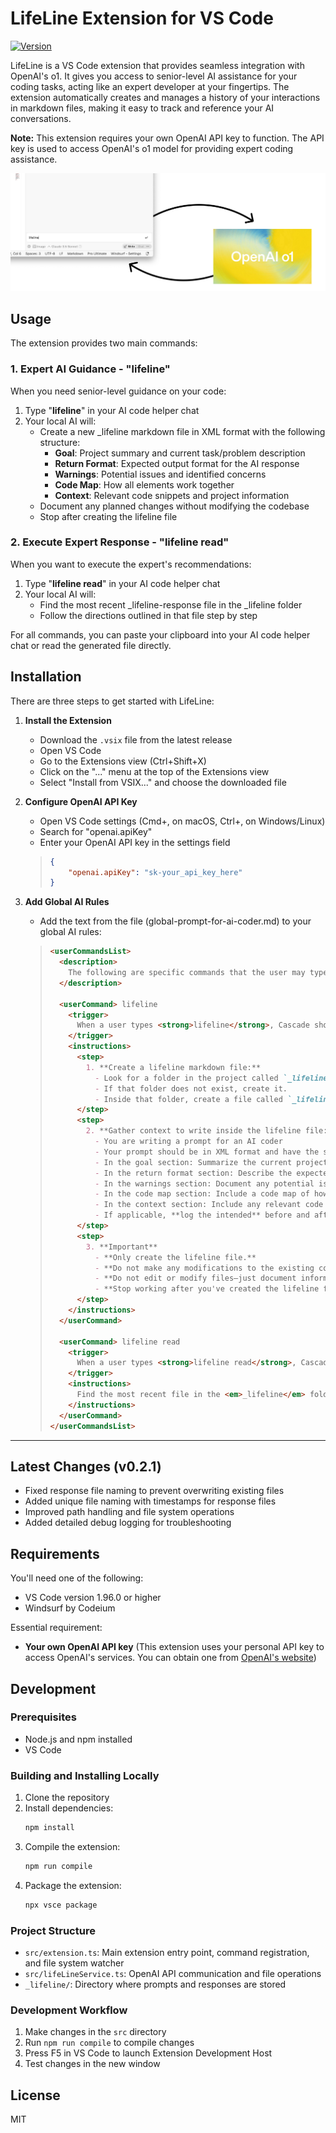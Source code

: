 # LifeLine Extension for VS Code

[![Version](https://img.shields.io/badge/version-0.2.1-blue.svg)](https://github.com/RonTrace/lifeline/releases)

LifeLine is a VS Code extension that provides seamless integration with OpenAI's o1. It gives you access to senior-level AI assistance for your coding tasks, acting like an expert developer at your fingertips. The extension automatically creates and manages a history of your interactions in markdown files, making it easy to track and reference your AI conversations.

**Note:** This extension requires your own OpenAI API key to function. The API key is used to access OpenAI's o1 model for providing expert coding assistance.

![Screenshot](lifeline.png)

## Usage

The extension provides two main commands:

### 1. Expert AI Guidance - "lifeline"

When you need senior-level guidance on your code:

1. Type "**lifeline**" in your AI code helper chat
2. Your local AI will:
   - Create a new _lifeline markdown file in XML format with the following structure:
     - **Goal**: Project summary and current task/problem description
     - **Return Format**: Expected output format for the AI response
     - **Warnings**: Potential issues and identified concerns
     - **Code Map**: How all elements work together
     - **Context**: Relevant code snippets and project information
   - Document any planned changes without modifying the codebase
   - Stop after creating the lifeline file

### 2. Execute Expert Response - "lifeline read"

When you want to execute the expert's recommendations:

1. Type "**lifeline read**" in your AI code helper chat
2. Your local AI will:
   - Find the most recent _lifeline-response file in the _lifeline folder
   - Follow the directions outlined in that file step by step

For all commands, you can paste your clipboard into your AI code helper chat or read the generated file directly.

## Installation

There are three steps to get started with LifeLine:

1. **Install the Extension**
   - Download the `.vsix` file from the latest release
   - Open VS Code
   - Go to the Extensions view (Ctrl+Shift+X)
   - Click on the "..." menu at the top of the Extensions view
   - Select "Install from VSIX..." and choose the downloaded file

2. **Configure OpenAI API Key**
   - Open VS Code settings (Cmd+, on macOS, Ctrl+, on Windows/Linux)
   - Search for "openai.apiKey"
   - Enter your OpenAI API key in the settings field

   >
   > ```json
   > {
   >     "openai.apiKey": "sk-your_api_key_here"
   > }
   > ```
   >

3. **Add Global AI Rules**
   - Add the text from the file (global-prompt-for-ai-coder.md) to your global AI rules:   
   
   >
   >  ```markdown 
   ><userCommandsList>
   >    <description>
   >      The following are specific commands that the user may type. For each command, follow the corresponding instructions precisely.
   >    </description>
   >
   >    <userCommand> lifeline
   >      <trigger>
   >        When a user types <strong>lifeline</strong>, Cascade should:
   >      </trigger>
   >      <instructions>
   >        <step>  
   >          1. **Create a lifeline markdown file:**  
   >            - Look for a folder in the project called `_lifeline`.  
   >            - If that folder does not exist, create it.  
   >            - Inside that folder, create a file called `_lifeline-[date].md`, where [date] is the current date and time in the format `YYYY-MM-DD-HH-MM-SS`.  
   >        </step>
   >        <step>
   >          2. **Gather context to write inside the lifeline file:**  
   >            - You are writing a prompt for an AI coder
   >            - Your prompt should be in XML format and have the structure a. goal b. return format c. warnings d. code map e. context  
   >            - In the goal section: Summarize the current project and describe the specific task or problem we are trying to solve.
   >            - In the return format section: Describe the expected output format of the AI coder's response.  
   >            - In the warnings section: Document any potential issues or warnings that may arise during the AI coder's work. Include issues we have identified. 
   >            - In the code map section: Include a code map of how all the elements we are working with fit together.  
   >            - In the context section: Include any relevant code snippets, comments, or other information that can help the AI coder understand the project context.  
   >            - If applicable, **log the intended** before and after states of any planned code changes in code blocks (without applying changes to the actual codebase).  
   >        </step>
   >        <step>
   >          3. **Important**  
   >            - **Only create the lifeline file.**  
   >            - **Do not make any modifications to the existing codebase.**  
   >            - **Do not edit or modify files—just document information inside the lifeline file.**
   >            - **Stop working after you've created the lifeline file.**  
   >        </step>
   >      </instructions>
   >    </userCommand>
   >
   >    <userCommand> lifeline read
   >      <trigger>
   >        When a user types <strong>lifeline read</strong>, Cascade should:
   >      </trigger>
   >      <instructions>
   >        Find the most recent file in the <em>_lifeline</em> folder that starts with <strong>_lifeline-response</strong> and follow the directions outlined in that file step by step.
   >      </instructions>
   >    </userCommand>
   >  </userCommandsList>
   > ```
   >

---

## Latest Changes (v0.2.1)

- Fixed response file naming to prevent overwriting existing files
- Added unique file naming with timestamps for response files
- Improved path handling and file system operations
- Added detailed debug logging for troubleshooting

## Requirements

You'll need one of the following:
- VS Code version 1.96.0 or higher
- Windsurf by Codeium

Essential requirement:
- **Your own OpenAI API key** (This extension uses your personal API key to access OpenAI's services. You can obtain one from [OpenAI's website](https://platform.openai.com/api-keys))

## Development

### Prerequisites
- Node.js and npm installed
- VS Code

### Building and Installing Locally

1. Clone the repository
2. Install dependencies:
   ```bash
   npm install
   ```
3. Compile the extension:
   ```bash
   npm run compile
   ```
4. Package the extension:
   ```bash
   npx vsce package
   ```

### Project Structure
- `src/extension.ts`: Main extension entry point, command registration, and file system watcher
- `src/lifeLineService.ts`: OpenAI API communication and file operations
- `_lifeline/`: Directory where prompts and responses are stored

### Development Workflow
1. Make changes in the `src` directory
2. Run `npm run compile` to compile changes
3. Press F5 in VS Code to launch Extension Development Host
4. Test changes in the new window

## License

MIT